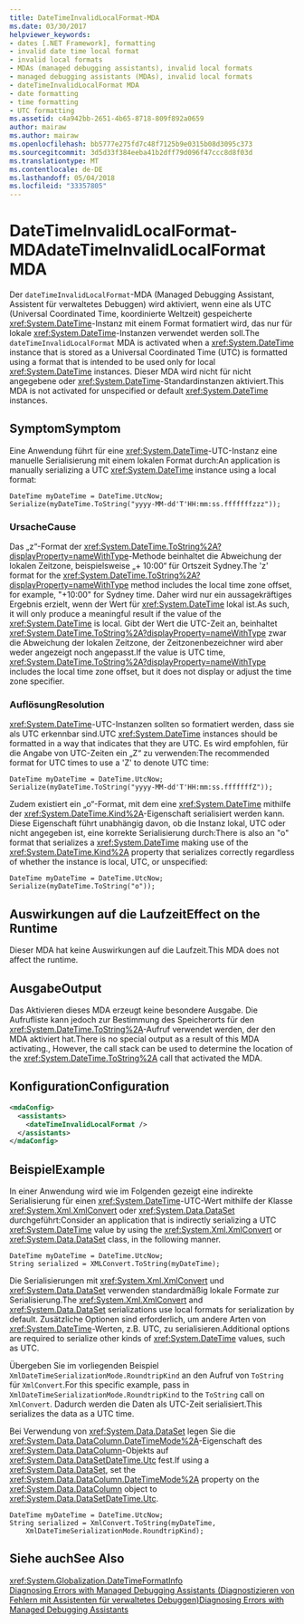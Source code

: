 ```yaml
---
title: DateTimeInvalidLocalFormat-MDA
ms.date: 03/30/2017
helpviewer_keywords:
- dates [.NET Framework], formatting
- invalid date time local format
- invalid local formats
- MDAs (managed debugging assistants), invalid local formats
- managed debugging assistants (MDAs), invalid local formats
- dateTimeInvalidLocalFormat MDA
- date formatting
- time formatting
- UTC formatting
ms.assetid: c4a942bb-2651-4b65-8718-809f892a0659
author: mairaw
ms.author: mairaw
ms.openlocfilehash: bb5777e275fd7c48f7125b9e0315b08d3095c373
ms.sourcegitcommit: 3d5d33f384eeba41b2dff79d096f47ccc8d8f03d
ms.translationtype: MT
ms.contentlocale: de-DE
ms.lasthandoff: 05/04/2018
ms.locfileid: "33357805"
---
```

# <a name="datetimeinvalidlocalformat-mda"></a><span data-ttu-id="5c994-102">DateTimeInvalidLocalFormat-MDA</span><span class="sxs-lookup"><span data-stu-id="5c994-102">dateTimeInvalidLocalFormat MDA</span></span>
<span data-ttu-id="5c994-103">Der `dateTimeInvalidLocalFormat`-MDA (Managed Debugging Assistant, Assistent für verwaltetes Debuggen) wird aktiviert, wenn eine als UTC (Universal Coordinated Time, koordinierte Weltzeit) gespeicherte <xref:System.DateTime>-Instanz mit einem Format formatiert wird, das nur für lokale <xref:System.DateTime>-Instanzen verwendet werden soll.</span><span class="sxs-lookup"><span data-stu-id="5c994-103">The `dateTimeInvalidLocalFormat` MDA is activated when a <xref:System.DateTime> instance that is stored as a Universal Coordinated Time (UTC) is formatted using a format that is intended to be used only for local <xref:System.DateTime> instances.</span></span> <span data-ttu-id="5c994-104">Dieser MDA wird nicht für nicht angegebene oder <xref:System.DateTime>-Standardinstanzen aktiviert.</span><span class="sxs-lookup"><span data-stu-id="5c994-104">This MDA is not activated for unspecified or default <xref:System.DateTime> instances.</span></span>  
  
## <a name="symptom"></a><span data-ttu-id="5c994-105">Symptom</span><span class="sxs-lookup"><span data-stu-id="5c994-105">Symptom</span></span>  
 <span data-ttu-id="5c994-106">Eine Anwendung führt für eine <xref:System.DateTime>-UTC-Instanz eine manuelle Serialisierung mit einem lokalen Format durch:</span><span class="sxs-lookup"><span data-stu-id="5c994-106">An application is manually serializing a UTC <xref:System.DateTime> instance using a local format:</span></span>  
  
```  
DateTime myDateTime = DateTime.UtcNow;  
Serialize(myDateTime.ToString("yyyy-MM-dd'T'HH:mm:ss.fffffffzzz"));  
```  
  
### <a name="cause"></a><span data-ttu-id="5c994-107">Ursache</span><span class="sxs-lookup"><span data-stu-id="5c994-107">Cause</span></span>  
 <span data-ttu-id="5c994-108">Das „z“-Format der <xref:System.DateTime.ToString%2A?displayProperty=nameWithType>-Methode beinhaltet die Abweichung der lokalen Zeitzone, beispielsweise „+ 10:00“ für Ortszeit Sydney.</span><span class="sxs-lookup"><span data-stu-id="5c994-108">The 'z' format for the <xref:System.DateTime.ToString%2A?displayProperty=nameWithType> method includes the local time zone offset, for example, "+10:00" for Sydney time.</span></span> <span data-ttu-id="5c994-109">Daher wird nur ein aussagekräftiges Ergebnis erzielt, wenn der Wert für <xref:System.DateTime> lokal ist.</span><span class="sxs-lookup"><span data-stu-id="5c994-109">As such, it will only produce a meaningful result if the value of the <xref:System.DateTime> is local.</span></span> <span data-ttu-id="5c994-110">Gibt der Wert die UTC-Zeit an, beinhaltet <xref:System.DateTime.ToString%2A?displayProperty=nameWithType> zwar die Abweichung der lokalen Zeitzone, der Zeitzonenbezeichner wird aber weder angezeigt noch angepasst.</span><span class="sxs-lookup"><span data-stu-id="5c994-110">If the value is UTC time, <xref:System.DateTime.ToString%2A?displayProperty=nameWithType> includes the local time zone offset, but it does not display or adjust the time zone specifier.</span></span>  
  
### <a name="resolution"></a><span data-ttu-id="5c994-111">Auflösung</span><span class="sxs-lookup"><span data-stu-id="5c994-111">Resolution</span></span>  
 <span data-ttu-id="5c994-112"><xref:System.DateTime>-UTC-Instanzen sollten so formatiert werden, dass sie als UTC erkennbar sind.</span><span class="sxs-lookup"><span data-stu-id="5c994-112">UTC <xref:System.DateTime> instances should be formatted in a way that indicates that they are UTC.</span></span> <span data-ttu-id="5c994-113">Es wird empfohlen, für die Angabe von UTC-Zeiten ein „Z“ zu verwenden:</span><span class="sxs-lookup"><span data-stu-id="5c994-113">The recommended format for UTC times to use a 'Z' to denote UTC time:</span></span>  
  
```  
DateTime myDateTime = DateTime.UtcNow;  
Serialize(myDateTime.ToString("yyyy-MM-dd'T'HH:mm:ss.fffffffZ"));  
```  
  
 <span data-ttu-id="5c994-114">Zudem existiert ein „o“-Format, mit dem eine <xref:System.DateTime> mithilfe der <xref:System.DateTime.Kind%2A>-Eigenschaft serialisiert werden kann. Diese Eigenschaft führt unabhängig davon, ob die Instanz lokal, UTC oder nicht angegeben ist, eine korrekte Serialisierung durch:</span><span class="sxs-lookup"><span data-stu-id="5c994-114">There is also an "o" format that serializes a <xref:System.DateTime> making use of the <xref:System.DateTime.Kind%2A> property that serializes correctly regardless of whether the instance is local, UTC, or unspecified:</span></span>  
  
```  
DateTime myDateTime = DateTime.UtcNow;  
Serialize(myDateTime.ToString("o"));  
```  
  
## <a name="effect-on-the-runtime"></a><span data-ttu-id="5c994-115">Auswirkungen auf die Laufzeit</span><span class="sxs-lookup"><span data-stu-id="5c994-115">Effect on the Runtime</span></span>  
 <span data-ttu-id="5c994-116">Dieser MDA hat keine Auswirkungen auf die Laufzeit.</span><span class="sxs-lookup"><span data-stu-id="5c994-116">This MDA does not affect the runtime.</span></span>  
  
## <a name="output"></a><span data-ttu-id="5c994-117">Ausgabe</span><span class="sxs-lookup"><span data-stu-id="5c994-117">Output</span></span>  
 <span data-ttu-id="5c994-118">Das Aktivieren dieses MDA erzeugt keine besondere Ausgabe. Die Aufrufliste kann jedoch zur Bestimmung des Speicherorts für den <xref:System.DateTime.ToString%2A>-Aufruf verwendet werden, der den MDA aktiviert hat.</span><span class="sxs-lookup"><span data-stu-id="5c994-118">There is no special output as a result of this MDA activating., However, the call stack can be used to determine the location of the <xref:System.DateTime.ToString%2A> call that activated the MDA.</span></span>  
  
## <a name="configuration"></a><span data-ttu-id="5c994-119">Konfiguration</span><span class="sxs-lookup"><span data-stu-id="5c994-119">Configuration</span></span>  
  
```xml  
<mdaConfig>  
  <assistants>  
    <dateTimeInvalidLocalFormat />  
  </assistants>  
</mdaConfig>  
```  
  
## <a name="example"></a><span data-ttu-id="5c994-120">Beispiel</span><span class="sxs-lookup"><span data-stu-id="5c994-120">Example</span></span>  
 <span data-ttu-id="5c994-121">In einer Anwendung wird wie im Folgenden gezeigt eine indirekte Serialisierung für einen <xref:System.DateTime>-UTC-Wert mithilfe der Klasse <xref:System.Xml.XmlConvert> oder <xref:System.Data.DataSet> durchgeführt:</span><span class="sxs-lookup"><span data-stu-id="5c994-121">Consider an application that is indirectly serializing a UTC <xref:System.DateTime> value by using the <xref:System.Xml.XmlConvert> or <xref:System.Data.DataSet> class, in the following manner.</span></span>  
  
```  
DateTime myDateTime = DateTime.UtcNow;  
String serialized = XMLConvert.ToString(myDateTime);  
```  
  
 <span data-ttu-id="5c994-122">Die Serialisierungen mit <xref:System.Xml.XmlConvert> und <xref:System.Data.DataSet> verwenden standardmäßig lokale Formate zur Serialisierung.</span><span class="sxs-lookup"><span data-stu-id="5c994-122">The <xref:System.Xml.XmlConvert> and <xref:System.Data.DataSet> serializations use local formats for serialization by default.</span></span> <span data-ttu-id="5c994-123">Zusätzliche Optionen sind erforderlich, um andere Arten von <xref:System.DateTime>-Werten, z.B. UTC, zu serialisieren.</span><span class="sxs-lookup"><span data-stu-id="5c994-123">Additional options are required to serialize other kinds of <xref:System.DateTime> values, such as UTC.</span></span>  
  
 <span data-ttu-id="5c994-124">Übergeben Sie im vorliegenden Beispiel `XmlDateTimeSerializationMode.RoundtripKind` an den Aufruf von `ToString` für `XmlConvert`.</span><span class="sxs-lookup"><span data-stu-id="5c994-124">For this specific example, pass in `XmlDateTimeSerializationMode.RoundtripKind` to the `ToString` call on `XmlConvert`.</span></span> <span data-ttu-id="5c994-125">Dadurch werden die Daten als UTC-Zeit serialisiert.</span><span class="sxs-lookup"><span data-stu-id="5c994-125">This serializes the data as a UTC time.</span></span>  
  
 <span data-ttu-id="5c994-126">Bei Verwendung von <xref:System.Data.DataSet> legen Sie die <xref:System.Data.DataColumn.DateTimeMode%2A>-Eigenschaft des <xref:System.Data.DataColumn>-Objekts auf <xref:System.Data.DataSetDateTime.Utc> fest.</span><span class="sxs-lookup"><span data-stu-id="5c994-126">If using a <xref:System.Data.DataSet>, set the <xref:System.Data.DataColumn.DateTimeMode%2A> property on the <xref:System.Data.DataColumn> object to <xref:System.Data.DataSetDateTime.Utc>.</span></span>  
  
```  
DateTime myDateTime = DateTime.UtcNow;  
String serialized = XmlConvert.ToString(myDateTime,   
    XmlDateTimeSerializationMode.RoundtripKind);  
```  
  
## <a name="see-also"></a><span data-ttu-id="5c994-127">Siehe auch</span><span class="sxs-lookup"><span data-stu-id="5c994-127">See Also</span></span>  
 <xref:System.Globalization.DateTimeFormatInfo>  
 [<span data-ttu-id="5c994-128">Diagnosing Errors with Managed Debugging Assistants (Diagnostizieren von Fehlern mit Assistenten für verwaltetes Debuggen)</span><span class="sxs-lookup"><span data-stu-id="5c994-128">Diagnosing Errors with Managed Debugging Assistants</span></span>](../../../docs/framework/debug-trace-profile/diagnosing-errors-with-managed-debugging-assistants.md)
